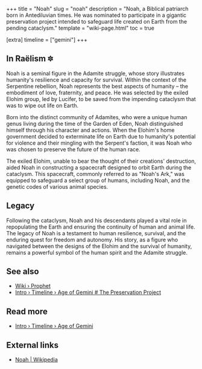 +++
title = "Noah"
slug = "noah"
description = "Noah, a Biblical patriarch born in Antediluvian times. He was nominated to participate in a gigantic preservation project intended to safeguard life created on Earth from the pending cataclysm."
template = "wiki-page.html"
toc = true

[extra]
timeline = ["gemini"]
+++

## In Raëlism 🔯

Noah is a seminal figure in the Adamite struggle, whose story illustrates humanity's resilience and capacity for survival. Within the context of the Serpentine rebellion, Noah represents the best aspects of humanity – the embodiment of love, fraternity, and peace. He was selected by the exiled Elohim group, led by Lucifer, to be saved from the impending cataclysm that was to wipe out life on Earth.

Born into the distinct community of Adamites, who were a unique human genus living during the time of the Garden of Eden, Noah distinguished himself through his character and actions. When the Elohim's home government decided to exterminate life on Earth due to humanity's potential for violence and their mingling with the Serpent's faction, it was Noah who was chosen to preserve the future of the human race.

The exiled Elohim, unable to bear the thought of their creations' destruction, aided Noah in constructing a spacecraft designed to orbit Earth during the cataclysm. This spacecraft, commonly referred to as "Noah's Ark," was equipped to safeguard a select group of humans, including Noah, and the genetic codes of various animal species.

## Legacy

Following the cataclysm, Noah and his descendants played a vital role in repopulating the Earth and ensuring the continuity of human and animal life. The legacy of Noah is a testament to human resilience, survival, and the enduring quest for freedom and autonomy. His story, as a figure who navigated between the designs of the Elohim and the survival of humanity, remains a powerful symbol of the human spirit and the Adamite struggle.

## See also

- [Wiki › Prophet](../prophet.md/)
- [Intro › Timeline › Age of Gemini \# The Preservation Project](../timeline/age-of-gemini.md#the-preservation-project/)

## Read more

- [Intro › Timeline › Age of Gemini](../timeline/age-of-gemini.md/)

## External links

- [Noah | Wikipedia](https://en.wikipedia.org/wiki/Noah)